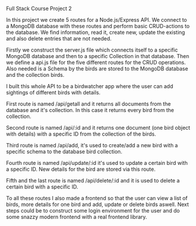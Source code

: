 Full Stack Course Project 2

In this project we create 5 routes for a Node.js/Express API. We connect to a MongoDB database with these routes and perform basic CRUD-actions to the database. We find information, read it, create new, update the existing and also delete entries that are not needed.

Firstly we construct the server.js file which connects itself to a specific MongoDB database and then to a specific Collection in that database. Then we define a api.js file for the five different routes for the CRUD operations. Also needed is a Schema by the birds are stored to the MongoDB database and the collection birds.

I built this whole API to be a birdwatcher app where the user can add sightings of different birds with details.

First route is named /api/getall and it returns all documents from the database and it's collection. In this case it returns every bird from the collection.

Second route is named /api/:id and it returns one document (one bird object with details) with a specific ID from the collection of the birds.

Third route is named /api/add, it's used to create/add a new bird with a specific schema to the database bird collection.

Fourth route is named /api/update/:id it's used to update a certain bird with a specific ID. New details for the bird are stored via this route.

Fifth and the last route is named /api/delete/:id and it is used to delete a certain bird with a specific ID.

To all these routes I also made a frontend so that the user can view a list of birds, more details for one bird and add, update or delete birds aswell. Next steps could be to construct some login environment for the user and do some snazzy modern frontend with a real frontend library.

